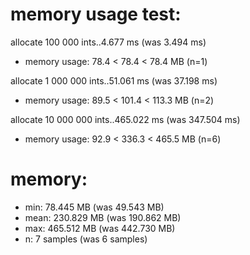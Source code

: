 # memory usage test:

allocate 100 000 ints..4.677 ms (was 3.494 ms)
 * memory usage: 78.4 < 78.4 < 78.4 MB (n=1)

allocate 1 000 000 ints..51.061 ms (was 37.198 ms)
 * memory usage: 89.5 < 101.4 < 113.3 MB (n=2)

allocate 10 000 000 ints..465.022 ms (was 347.504 ms)
 * memory usage: 92.9 < 336.3 < 465.5 MB (n=6)

# memory:

 * min:  78.445 MB (was 49.543 MB)
 * mean: 230.829 MB (was 190.862 MB)
 * max:  465.512 MB (was 442.730 MB)
 * n:    7 samples (was 6 samples)
